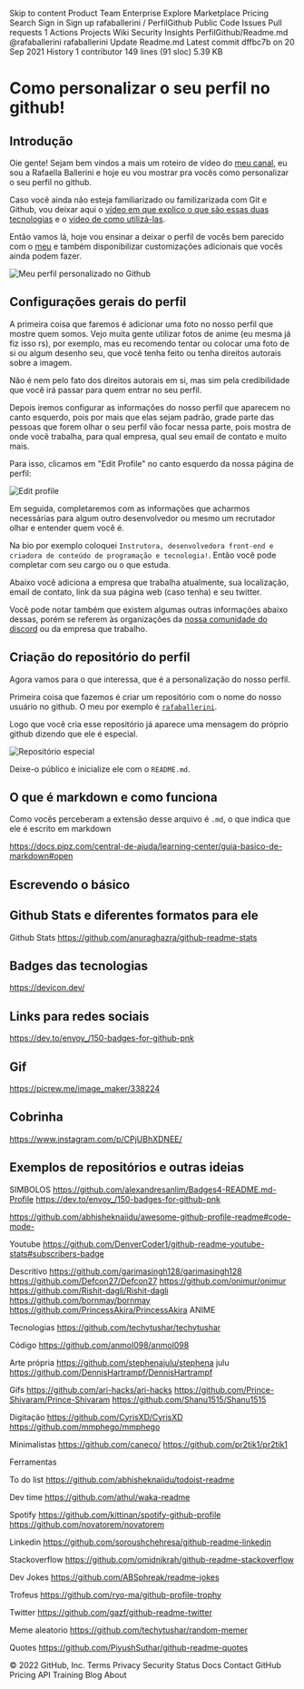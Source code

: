Skip to content
Product 
Team
Enterprise
Explore 
Marketplace
Pricing 
Search
Sign in
Sign up
rafaballerini
/
PerfilGithub
Public
Code
Issues
Pull requests
1
Actions
Projects
Wiki
Security
Insights
PerfilGithub/Readme.md
@rafaballerini
rafaballerini Update Readme.md
Latest commit dffbc7b on 20 Sep 2021
 History
 1 contributor
149 lines (91 sloc)  5.39 KB
   
# Como personalizar o seu perfil no github!

## Introdução

Oie gente! Sejam bem vindos a mais um roteiro de vídeo do [meu canal](https://youtube.com/rafaellaballerini), eu sou a Rafaella Ballerini e hoje eu vou mostrar pra vocês como personalizar o seu perfil no github.

Caso você ainda não esteja familiarizado ou familizarizada com Git e Github, vou deixar aqui o [vídeo em que explico o que são essas duas tecnologias](https://www.youtube.com/watch?v=DqTITcMq68k) e o [vídeo de como utilizá-las](https://www.youtube.com/watch?v=UBAX-13g8OM).

Então vamos lá, hoje vou ensinar a deixar o perfil de vocês bem parecido com o [meu](https://github.com/rafaballerini) e também disponibilizar customizações adicionais que vocês ainda podem fazer.

![Meu perfil personalizado no Github](https://media.discordapp.net/attachments/831974152667398214/859101524118208543/unknown.png?width=1225&height=670)

## Configurações gerais do perfil

A primeira coisa que faremos é adicionar uma foto no nosso perfil que mostre quem somos. Vejo muita gente utilizar fotos de anime (eu mesma já fiz isso rs), por exemplo, mas eu recomendo tentar ou colocar uma foto de si ou algum desenho seu, que você tenha feito ou tenha direitos autorais sobre a imagem. 

Não é nem pelo fato dos direitos autorais em si, mas sim pela credibilidade que você irá passar para quem entrar no seu perfil.

Depois iremos configurar as informações do nosso perfil que aparecem no canto esquerdo, pois por mais que elas sejam padrão, grade parte das pessoas que forem olhar o seu perfil vão focar nessa parte, pois mostra de onde você trabalha, para qual empresa, qual seu email de contato e muito mais.

Para isso, clicamos em "Edit Profile" no canto esquerdo da nossa página de perfil:

![Edit profile](https://media.discordapp.net/attachments/831974152667398214/859115292369616946/unknown.png)

Em seguida, completaremos com as informações que acharmos necessárias para algum outro desenvolvedor ou mesmo um recrutador olhar e entender quem você é.

Na bio por exemplo coloquei `Instrutora, desenvolvedora front-end e criadora de conteúdo de programação e tecnologia!`. Então você pode completar com seu cargo ou o que estuda.

Abaixo você adiciona a empresa que trabalha atualmente, sua localização, email de contato, link da sua página web (caso tenha) e seu twitter.

Você pode notar também que existem algumas outras informações abaixo dessas, porém se referem às organizações da [nossa comunidade do discord](https://discord.gg/G9GPg5SA75) ou da empresa que trabalho.

## Criação do repositório do perfil

Agora vamos para o que interessa, que é a personalização do nosso perfil.

Primeira coisa que fazemos é criar um repositório com o nome do nosso usuário no github. O meu por exemplo é [`rafaballerini`](https://github.com/rafaballerini/rafaballerini).

Logo que você cria esse repositório já aparece uma mensagem do próprio github dizendo que ele é especial.

![Repositório especial](https://media.discordapp.net/attachments/831974152667398214/859295509894529064/unknown.png)

Deixe-o público e inicialize ele com o `README.md`.

## O que é markdown e como funciona

Como vocês perceberam a extensão desse arquivo é `.md`, o que indica que ele é escrito em markdown

https://docs.pipz.com/central-de-ajuda/learning-center/guia-basico-de-markdown#open

## Escrevendo o básico

## Github Stats e diferentes formatos para ele

Github Stats
https://github.com/anuraghazra/github-readme-stats

## Badges das tecnologias

https://devicon.dev/

## Links para redes sociais

https://dev.to/envoy_/150-badges-for-github-pnk

## Gif

https://picrew.me/image_maker/338224

## Cobrinha

https://www.instagram.com/p/CPjUBhXDNEE/

## Exemplos de repositórios e outras ideias

SIMBOLOS
https://github.com/alexandresanlim/Badges4-README.md-Profile
https://dev.to/envoy_/150-badges-for-github-pnk

https://github.com/abhisheknaiidu/awesome-github-profile-readme#code-mode-

Youtube
https://github.com/DenverCoder1/github-readme-youtube-stats#subscribers-badge

Descritivo
https://github.com/garimasingh128/garimasingh128
https://github.com/Defcon27/Defcon27
https://github.com/onimur/onimur
https://github.com/Rishit-dagli/Rishit-dagli
https://github.com/bornmay/bornmay
https://github.com/PrincessAkira/PrincessAkira ANIME

Tecnologias
https://github.com/techytushar/techytushar

Código
https://github.com/anmol098/anmol098

Arte própria
https://github.com/stephenajulu/stephena
julu
https://github.com/DennisHartrampf/DennisHartrampf

Gifs
https://github.com/ari-hacks/ari-hacks
https://github.com/Prince-Shivaram/Prince-Shivaram
https://github.com/Shanu1515/Shanu1515

Digitação
https://github.com/CyrisXD/CyrisXD
https://github.com/mmphego/mmphego

Minimalistas
https://github.com/caneco/
https://github.com/pr2tik1/pr2tik1

Ferramentas

To do list
https://github.com/abhisheknaiidu/todoist-readme

Dev time
https://github.com/athul/waka-readme

Spotify
https://github.com/kittinan/spotify-github-profile
https://github.com/novatorem/novatorem

Linkedin
https://github.com/soroushchehresa/github-readme-linkedin

Stackoverflow
https://github.com/omidnikrah/github-readme-stackoverflow

Dev Jokes
https://github.com/ABSphreak/readme-jokes

Trofeus
https://github.com/ryo-ma/github-profile-trophy

Twitter
https://github.com/gazf/github-readme-twitter

Meme aleatorio
https://github.com/techytushar/random-memer

Quotes
https://github.com/PiyushSuthar/github-readme-quotes

© 2022 GitHub, Inc.
Terms
Privacy
Security
Status
Docs
Contact GitHub
Pricing
API
Training
Blog
About

